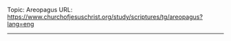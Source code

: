 Topic: Areopagus
URL: https://www.churchofjesuschrist.org/study/scriptures/tg/areopagus?lang=eng

---

